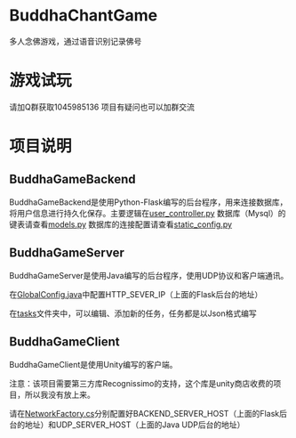 # BuddhaChantGame
多人念佛游戏，通过语音识别记录佛号

# 游戏试玩
请加Q群获取1045985136
项目有疑问也可以加群交流

# 项目说明
## BuddhaGameBackend
BuddhaGameBackend是使用Python-Flask编写的后台程序，用来连接数据库，将用户信息进行持久化保存。主要逻辑在[user_controller.py](BuddhaGameBackend/blueprints/user_controller.py)
数据库（Mysql）的键表请查看[models.py](BuddhaGameBackend/model/models.py)
数据库的连接配置请查看[static_config.py](BuddhaGameBackend/static_config.py)

## BuddhaGameServer
BuddhaGameServer是使用Java编写的后台程序，使用UDP协议和客户端通讯。

在[GlobalConfig.java](BuddhaGameServer/src/global/GlobalConfig.java)中配置HTTP_SEVER_IP（上面的Flask后台的地址）

在[tasks](BuddhaGameServer/assets/tasks)文件夹中，可以编辑、添加新的任务，任务都是以Json格式编写

## BuddhaGameClient
BuddhaGameClient是使用Unity编写的客户端。

注意：该项目需要第三方库Recognissimo的支持，这个库是unity商店收费的项目，所以我没有放上来。

请在[NetworkFactory.cs](BuddhaGameClient/Assets/Scripts/Network/NetworkFactory.cs)分别配置好BACKEND_SERVER_HOST（上面的Flask后台的地址）和UDP_SERVER_HOST（上面的Java UDP后台的地址）





